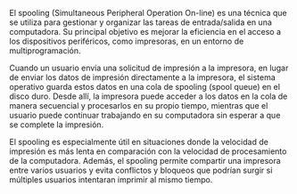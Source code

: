 El spooling (Simultaneous Peripheral Operation On-line) es una técnica que se utiliza para gestionar y organizar las tareas de entrada/salida en una computadora. Su principal objetivo es mejorar la eficiencia en el acceso a los dispositivos periféricos, como impresoras, en un entorno de multiprogramación.

Cuando un usuario envía una solicitud de impresión a la impresora, en lugar de enviar los datos de impresión directamente a la impresora, el sistema operativo guarda estos datos en una cola de spooling (spool queue) en el disco duro. Desde allí, la impresora puede acceder a los datos en la cola de manera secuencial y procesarlos en su propio tiempo, mientras que el usuario puede continuar trabajando en su computadora sin esperar a que se complete la impresión.

El spooling es especialmente útil en situaciones donde la velocidad de impresión es más lenta en comparación con la velocidad de procesamiento de la computadora. Además, el spooling permite compartir una impresora entre varios usuarios y evita conflictos y bloqueos que podrían surgir si múltiples usuarios intentaran imprimir al mismo tiempo.